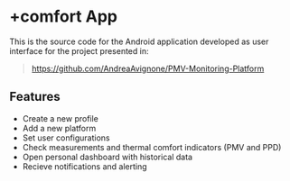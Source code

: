 # +comfort App

This is the source code for the Android application developed as user interface for the project presented in:
> https://github.com/AndreaAvignone/PMV-Monitoring-Platform

## Features
* Create a new profile
* Add a new platform
* Set user configurations
* Check measurements and thermal comfort indicators (PMV and PPD)
* Open personal dashboard with historical data
* Recieve notifications and alerting
